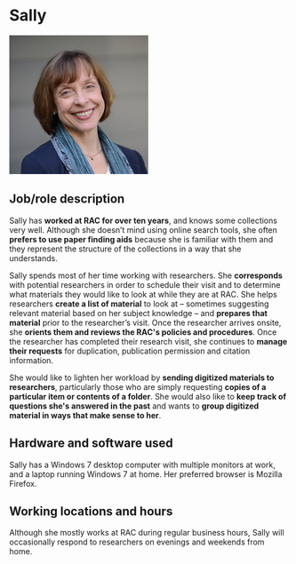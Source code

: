 # Sally

![headshot](img/sally.png)

## Job/role description

Sally has **worked at RAC for over ten years**, and knows some collections very well. Although she doesn’t mind using online search tools, she often **prefers to use paper finding aids** because she is familiar with them and they represent the structure of the collections in a way that she understands.

Sally spends most of her time working with researchers. She **corresponds** with potential researchers in order to schedule their visit and to determine what materials they would like to look at while they are at RAC. She helps researchers **create a list of material** to look at – sometimes suggesting relevant material based on her subject knowledge – and **prepares that material** prior to the researcher’s visit. Once the researcher arrives onsite, she **orients them and reviews the RAC's policies and procedures**. Once the researcher has completed their research visit, she continues to **manage their requests** for duplication, publication permission and citation information.

She would like to lighten her workload by **sending digitized materials to researchers**, particularly those who are simply requesting **copies of a particular item or contents of a folder**. She would also like to **keep track of questions she's answered in the past** and wants to **group digitized material in ways that make sense to her**.

## Hardware and software used

Sally has a Windows 7 desktop computer with multiple monitors at work, and a laptop running Windows 7 at home. Her preferred browser is Mozilla Firefox.

## Working locations and hours

Although she mostly works at RAC during regular business hours, Sally will occasionally respond to researchers on evenings and weekends from home.
